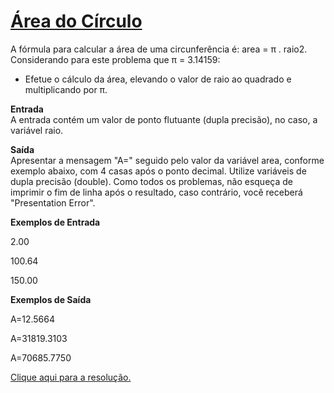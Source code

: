 # [Área do Círculo](https://judge.beecrowd.com/pt/problems/view/1002)  

A fórmula para calcular a área de uma circunferência é: area = π . raio2.  
Considerando para este problema que π = 3.14159:

- Efetue o cálculo da área, elevando o valor de raio ao quadrado e multiplicando por π.

**Entrada**  
A entrada contém um valor de ponto flutuante (dupla precisão), no caso, a variável raio.

**Saída**  
Apresentar a mensagem "A=" seguido pelo valor da variável area, conforme exemplo abaixo, com 4 casas após o ponto decimal. Utilize variáveis de dupla precisão (double). Como todos os problemas, não esqueça de imprimir o fim de linha após o resultado, caso contrário, você receberá "Presentation Error".  

**Exemplos de Entrada**  

2.00  

100.64  

150.00  

**Exemplos de Saída**  

A=12.5664  

A=31819.3103  

A=70685.7750  

[Clique aqui para a resolução.](beecrowd1002.c)
